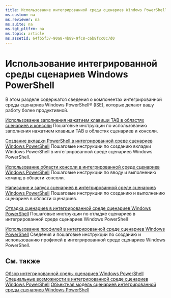 ```yaml
---
title: Использование интегрированной среды сценариев Windows PowerShell
ms.custom: na
ms.reviewer: na
ms.suite: na
ms.tgt_pltfrm: na
ms.topic: article
ms.assetid: 64fb5f37-90a8-4b89-9fc8-c6b8fcc0c7d0
---
```

# Использование интегрированной среды сценариев Windows PowerShell
В этом разделе содержатся сведения о компонентах интегрированной среды сценариев Windows PowerShell® (ISE), которые делают вашу работу более продуктивной.

[Использование заполнения нажатием клавиши TAB в областях сценариев и консоли](How-to-Use-Tab-Completion-in-the-Script-Pane-and-Console-Pane.md)
Пошаговые инструкции по использованию заполнения нажатием клавиши TAB в областях сценариев и консоли.

[Создание вкладки PowerShell в интегрированной среде сценариев Windows PowerShell](How-to-Create-a-PowerShell-Tab-in-Windows-PowerShell-ISE.md)
Пошаговые инструкции по созданию вкладки Windows PowerShell в интегрированной среде сценариев Windows PowerShell.

[Использование области консоли в интегрированной среде сценариев Windows PowerShell](How-to-Use-the-Console-Pane-in-the-Windows-PowerShell-ISE.md)
Пошаговые инструкции по вводу и выполнению команд в области консоли.

[Написание и запуск сценариев в интегрированной среде сценариев Windows PowerShell](How-to-Write-and-Run-Scripts-in-the-Windows-PowerShell-ISE.md)
Пошаговые инструкции по созданию и выполнению сценариев в области сценариев.

[Отладка сценариев в интегрированной среде сценариев Windows PowerShell](How-to-Debug-Scripts-in-Windows-PowerShell-ISE.md)
Пошаговые инструкции по отладке сценариев в интегрированной среде сценариев Windows PowerShell

[Использование профилей в интегрированной среде сценариев Windows PowerShell](How-to-Use-Profiles-in-Windows-PowerShell-ISE.md)
Сведения и пошаговые инструкции по созданию и использованию профилей в интегрированной среде сценариев Windows PowerShell.

## См. также
[Обзор интегрированной среды сценариев Windows PowerShell](../../getting-started/fundamental/Exploring-the-Windows-PowerShell-ISE.md)
[Специальные возможности в интегрированной среде сценариев Windows PowerShell](../../setup/Accessibility-in-Windows-PowerShell-ISE.md)
[Объектная модель сценариев интегрированной среды сценариев Windows PowerShell](https://technet.microsoft.com/en-us/library/69b047d0-da79-413e-b948-8e45d05d1f85)



<!--HONumber=May16_HO2-->


